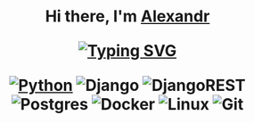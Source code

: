 <!--### Hi there 👋-->

<h1 align="center">Hi there, I'm <a href="" target="_blank">Alexandr</a> 
<!--<img src="https://github.com/blackcater/blackcater/raw/main/images/Hi.gif" height="32"/></h1>
<!--<h3 align="center">Python backend developer</h3>-->

[![Typing SVG](https://readme-typing-svg.herokuapp.com?color=%2336BCF7&lines=Python+backend+developer)](https://git.io/typing-svg)

[![Python](https://img.shields.io/badge/python-3670A0?style=for-the-badge&logo=python&logoColor=ffdd54)](https://)
![Django](https://img.shields.io/badge/django-%23092E20.svg?style=for-the-badge&logo=django&logoColor=white)
![DjangoREST](https://img.shields.io/badge/DJANGO-REST-ff1709?style=for-the-badge&logo=django&logoColor=white&color=ff1709&labelColor=gray)
![Postgres](https://img.shields.io/badge/postgres-%23316192.svg?style=for-the-badge&logo=postgresql&logoColor=white)
![Docker](https://img.shields.io/badge/docker-%230db7ed.svg?style=for-the-badge&logo=docker&logoColor=white)
![Linux](https://img.shields.io/badge/Linux-FCC624?style=for-the-badge&logo=linux&logoColor=black)
![Git](https://img.shields.io/badge/git-%23F05033.svg?style=for-the-badge&logo=git&logoColor=white)


<!--[![Typing SVG](https://readme-typing-svg.herokuapp.com?color=%2336BCF7&lines=Python+backend+developer+from+Russia)](https://git.io/typing-svg)-->

<!--
**Alex-Wo/Alex-Wo** is a ✨ _special_ ✨ repository because its `README.md` (this file) appears on your GitHub profile.

Here are some ideas to get you started:

- 🔭 I’m currently working on ...
- 🌱 I’m currently learning ...
- 👯 I’m looking to collaborate on ...
- 🤔 I’m looking for help with ...
- 💬 Ask me about ...
- 📫 How to reach me: ...
- 😄 Pronouns: ...
- ⚡ Fun fact: ...
-->
